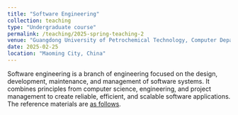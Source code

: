 ```yaml
---
title: "Software Engineering"
collection: teaching
type: "Undergraduate course"
permalink: /teaching/2025-spring-teaching-2
venue: "Guangdong University of Petrochemical Technology, Computer Department"
date: 2025-02-25
location: "Maoming City, China"
---
```


Software engineering is a branch of engineering focused on the design, development, maintenance, and management of software systems. It combines principles from computer science, engineering, and project management to create reliable, efficient, and scalable software applications. The reference materials are [as follows](https://github.com/QSCTech/zju-icicles/blob/master/%E8%BD%AF%E4%BB%B6%E5%B7%A5%E7%A8%8B/%E6%95%99%E6%9D%90/%E8%BD%AF%E4%BB%B6%E5%B7%A5%E7%A8%8B%EF%BC%9A%E5%AE%9E%E8%B7%B5%E8%80%85%E7%9A%84%E7%A0%94%E7%A9%B6%E6%96%B9%E6%B3%95%EF%BC%88%E7%AC%AC7%E7%89%88%EF%BC%89.pdf).

<div style="display: none">

The [slides](/files/2025_1_SE/0224_SE_chapter1.ppt) for a first chapter on Feb 24, containing definition, software crisis and overview.

[The slides](/files/2025_1_SE/0303_SE_chapter1_seModel.pptx) for a second chapter on March 03, including software procedure.

The slides for the [feasibility analysis](/files/2025_1_SE/0306_SE_feasibility.pptx) with a FA [homework](/files/2025_1_SE/0306_SE_report_modul.docx) on March 06.

The slides about the [requirement analysis](/files/2025_1_SE/0310_SE_chapter3_requirement.pptx) with [a practice](/files/2025_1_SE/0310_SE_Practice.ppt) on March 10 and 17.

The slides about [formal verification](/files/2025_1_SE/0317_SE_chapter4_.pptx) at March 17.

The slides on [structure description](/files/2025_1_SE/0320_SE_chapter5_.pptx) on March 20, 24 and 31.

The slides on [detail designation](/files/2025_1_SE/0331_SE_chapter6.pptx) at March 31 and April 3.

The slides on [execution](/files/2025_1_SE/0407_SE_chapter7Exection.pptx) at April 7 pm and 14.

[The software maintenance](/files/2025_1_SE/0417_SE_chapter8.pptx) slides on April 14.

[The experiment](/files/2025_1_SE/0415_SE_experimentReport1.docx) report 1 on April 15. The report should be completed during class time and also be submitted in the nearest class.

[The object-oriented](/files/2025_1_SE/0421_SE_chapter9_OOP.pptx) programming introduction on April 17 and 27.

[The experiment](/files/2025_1_SE/0422_SE_experimentReport2.docx) report 2 on April 22. The report should be completed during class time and also be submitted in the nearest class.

[The OOA](/files/2025_1_SE/0427_SE_chapter10OOA.pptx) and [the OOD](/files/2025_1_SE/0428_SE_chapter11OOD.pptx) on April 27 and 28.

[The experiment](/files/2025_1_SE/0429_SE_experimentReport3.docx) report 3 on April 29. 

[The final SE report](/files/2025_1_SE/0506_SE_examReport.docx) on May 6.

</div>
